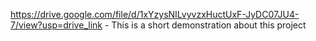 https://drive.google.com/file/d/1xYzysNILvyvzxHuctUxF-JyDC07JU4-7/view?usp=drive_link - This is a short demonstration about this project
